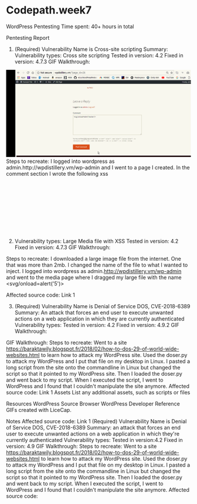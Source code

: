 # Codepath.week7
 WordPress Pentesting Time spent: 40+ hours in total

Pentesting Report
1. (Required) Vulnerability Name is Cross-site scripting
 Summary:
  Vulnerability types: Cross site scripting
  Tested in version: 4.2
  Fixed in version: 4.7.3
 GIF Walkthrough: 
 <img src="https://github.com/Daas335b/Codepath.week7/blob/master/cp.wk7.xss.gif">
  Steps to recreate: I logged into wordpress as admin.http://wpdistillery.vm/wp-admin and I went to a page I created. In the comment section I wrote the following xss <svg/onload=alert('hacker')>
 Affected source code: http://klikki.fi/adv/wordpress2.html CVE-2015-3440
Link 1

2. Vulnerability types: Large Media file with XSS
  Tested in version: 4.2
  Fixed in version: 4.7.3
 GIF Walkthrough: 
 
 Steps to recreate: I downloaded a large image file from the internet. One that was more than 2mb. I changed the name of the file to what I wanted to inject. I logged into wordpress as admin.http://wpdistillery.vm/wp-admin and went to the media page where I dragged my large file with the name <svg/onload=alert('5')>

Affected source code:
 Link 1

3. (Required) Vulnerability Name is Denial of Service DOS, CVE-2018-6389
 Summary: An attack that forces an end user to execute unwanted actions on a web application in which they are currently authenticated
 Vulnerability types:
Tested in version: 4.2
Fixed in version: 4.9.2
 GIF Walkthrough: 
 
 GIF Walkthrough: 
 Steps to recreate: Went to a site https://baraktawily.blogspot.fr/2018/02/how-to-dos-29-of-world-wide-websites.html to learn how to attack my WordPress site. Used the doser.py to attack my WordPress and I put that file on my desktop in Linux. I pasted a long script from the site onto the commandline in Linux but changed the script so that it pointed to my WordPress site. Then I loaded the doser.py and went back to my script. When I executed the script, I went to WordPress and I found that I couldn't manipulate the site anymore.
 Affected source code:
Link 1
Assets
List any additional assets, such as scripts or files

Resources
WordPress Source Browser
WordPress Developer Reference
GIFs created with LiceCap.

Notes
 Affected source code:
Link 1
(Required) Vulnerability Name is Denial of Service DOS, CVE-2018-6389
 Summary: an attack that forces an end user to execute unwanted actions on a web application in which they're currently authenticated
Vulnerability types:
Tested in version:4.2
Fixed in version: 4.9
 GIF Walkthrough: 
 Steps to recreate: Went to a site https://baraktawily.blogspot.fr/2018/02/how-to-dos-29-of-world-wide-websites.html to learn how to attack my WordPress site. Used the doser.py to attack my WordPress and I put that file on my desktop in Linux. I pasted a long script from the site onto the commandline in Linux but changed the script so that it pointed to my WordPress site. Then I loaded the doser.py and went back to my script. When I executed the script, I went to WordPress and I found that I couldn't manipulate the site anymore.
 Affected source code:
